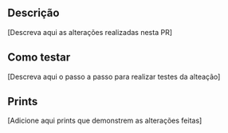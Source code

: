 ## Descrição

[Descreva aqui as alterações realizadas nesta PR]

## Como testar

[Descreva aqui o passo a passo para realizar testes da alteação]

## Prints

[Adicione aqui prints que demonstrem as alterações feitas]
